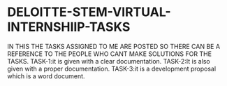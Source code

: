 # DELOITTE-STEM-VIRTUAL-INTERNSHIIP-TASKS
IN THIS THE TASKS ASSIGNED TO ME ARE POSTED SO THERE CAN BE A REFERENCE TO THE PEOPLE WHO CANT MAKE SOLUTIONS FOR THE TASKS.
TASK-1:it is given with a clear documentation.
TASK-2:It is also given with a proper documentation.
TASK-3:it is a development proposal which is a word document.
